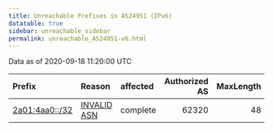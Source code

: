 ```yaml
---
title: Unreachable Prefixes in AS24951 (IPv6)
datatable: true
sidebar: unreachable_sidebar
permalink: unreachable_AS24951-v6.html
---
```


Data as of 2020-09-18 11:20:00 UTC


<div class="datatable-begin"></div>

| Prefix                                                 | Reason                                                                                                | affected   |   Authorized AS |   MaxLength | Anchor                                         |   unreachable /48s |
|:-------------------------------------------------------|:------------------------------------------------------------------------------------------------------|:-----------|----------------:|------------:|:-----------------------------------------------|-------------------:|
| [2a01:4aa0::/32](https://stat.ripe.net/2a01:4aa0::/32) | [INVALID ASN](https://rpki-validator.ripe.net/announcement-preview?asn=AS24951&prefix=2a01:4aa0::/32) | complete   |           62320 |          48 | [RIPE](unreachable_RIPE_NCC_RPKI_Root-v6.html) |              65536 |

<div class="datatable-end"></div>